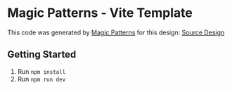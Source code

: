 # Magic Patterns - Vite Template

This code was generated by [Magic Patterns](https://magicpatterns.com) for this design: [Source Design](https://magicpatterns.com/c/bps5q9abetv1jna6cv6byf)

## Getting Started

1. Run `npm install`
2. Run `npm run dev`
